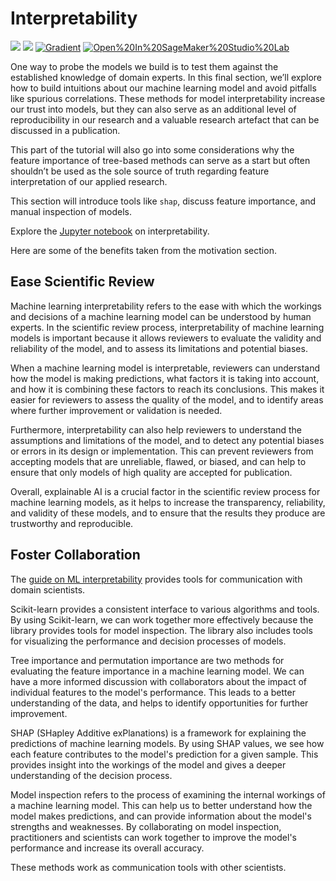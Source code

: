 # Interpretability

[![](https://img.shields.io/badge/view-notebook-orange)](../notebooks/5-interpretability) [![](https://img.shields.io/badge/open-colab-yellow)](https://colab.research.google.com/github/jesperdramsch/ml-for-science-reproducibility-tutorial/blob/main/notebooks/5-interpretability.ipynb) [![Gradient](https://assets.paperspace.io/img/gradient-badge.svg)](https://console.paperspace.com/github/jesperdramsch/ml-for-science-reproducibility-tutorial/blob/main/notebooks/5-interpretability.ipynb) [![Open%20In%20SageMaker%20Studio%20Lab](https://studiolab.sagemaker.aws/studiolab.svg)](https://studiolab.sagemaker.aws/import/github/jesperdramsch/ml-for-science-reproducibility-tutorial/blob/main/notebooks/5-interpretability.ipynb)

One way to probe the models we build is to test them against the established knowledge of domain experts. In this final section, we’ll explore how to build intuitions about our machine learning model and avoid pitfalls like spurious correlations. These methods for model interpretability increase our trust into models, but they can also serve as an additional level of reproducibility in our research and a valuable research artefact that can be discussed in a publication.

This part of the tutorial will also go into some considerations why the feature importance of tree-based methods can serve as a start but often shouldn’t be used as the sole source of truth regarding feature interpretation of our applied research.

This section will introduce tools like `shap`, discuss feature importance, and manual inspection of models.

Explore the [Jupyter notebook](../notebooks/5-interpretability.ipynb) on interpretability.

Here are some of the benefits taken from the motivation section.

## Ease Scientific Review

Machine learning interpretability refers to the ease with which the workings and decisions of a machine learning model can be understood by human experts. 
In the scientific review process, interpretability of machine learning models is important because it allows reviewers to evaluate the validity and reliability of the model, and to assess its limitations and potential biases.

When a machine learning model is interpretable, reviewers can understand how the model is making predictions, what factors it is taking into account, and how it is combining these factors to reach its conclusions. 
This makes it easier for reviewers to assess the quality of the model, and to identify areas where further improvement or validation is needed.

Furthermore, interpretability can also help reviewers to understand the assumptions and limitations of the model, and to detect any potential biases or errors in its design or implementation. 
This can prevent reviewers from accepting models that are unreliable, flawed, or biased, and can help to ensure that only models of high quality are accepted for publication.

Overall, explainable AI is a crucial factor in the scientific review process for machine learning models, as it helps to increase the transparency, reliability, and validity of these models, and to ensure that the results they produce are trustworthy and reproducible.

## Foster Collaboration

The [guide on ML interpretability](../tutorial/interpretability) provides tools for communication with domain scientists.

Scikit-learn provides a consistent interface to various algorithms and tools. 
By using Scikit-learn, we can work together more effectively because the library provides tools for model inspection.
The library also includes tools for visualizing the performance and decision processes of models.

Tree importance and permutation importance are two methods for evaluating the feature importance in a machine learning model. 
We can have a more informed discussion with collaborators about the impact of individual features to the model's performance. 
This leads to a better understanding of the data, and helps to identify opportunities for further improvement.

SHAP (SHapley Additive exPlanations) is a framework for explaining the predictions of machine learning models. 
By using SHAP values, we see how each feature contributes to the model's prediction for a given sample. 
This provides insight into the workings of the model and gives a deeper understanding of the decision process.

Model inspection refers to the process of examining the internal workings of a machine learning model. 
This can help us to better understand how the model makes predictions, and can provide information about the model's strengths and weaknesses. 
By collaborating on model inspection, practitioners and scientists can work together to improve the model's performance and increase its overall accuracy.

These methods work as communication tools with other scientists.

